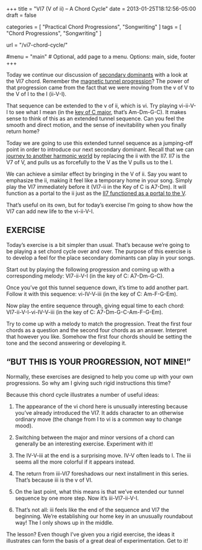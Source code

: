 +++
title = "VI7 (V of ii) – A Chord Cycle"
date = 2013-01-25T18:12:56-05:00
draft = false

categories = [
  "Practical Chord Progressions",
  "Songwriting"
]
tags = [
  "Chord Progressions",
  "Songwriting"
]

url = "/vi7-chord-cycle/"

#menu = "main" # Optional, add page to a menu. Options: main, side, footer
+++

Today we continue our discussion of [secondary dominants](/secondary-dominants-introducing-seventh-chord/) with a look at the VI7 chord. Remember the [magnetic tunnel progression](/practical-chord-progressions-ii-supertonic-magnetic-tunnel-chord)? The power of that progression came from the fact that we were moving from the v of V to the V of I to the I (ii-V-I).

That sequence can be extended to the v of ii, which is vi. Try playing vi-ii-V-I to see what I mean (in the [key of C major](/basics/key-of-c-major/), that’s Am-Dm-G-C). It makes sense to think of this as an extended tunnel sequence. Can you feel the smooth and direct motion, and the sense of inevitability when you finally return home?

Today we are going to use this extended tunnel sequence as a jumping-off point in order to introduce our next secondary dominant. Recall that we can [journey to another harmonic world](/secondary-dominants-ii7-portal-world/) by replacing the ii with the II7. II7 is the V7 of V, and pulls us as forcefully to the V as the V pulls us to the I.

We can achieve a similar effect by bringing in the V of ii. Say you want to emphasize the ii, making it feel like a temporary home in your song. Simply play the VI7 immediately before it (VI7-ii in the Key of C is A7-Dm). It will function as a portal to the ii just as the [II7 functioned as a portal to the V](/secondary-dominants-ii7-portal-world/).

That’s useful on its own, but for today’s exercise I’m going to show how the VI7 can add new life to the vi-ii-V-I.

## EXERCISE
Today’s exercise is a bit simpler than usual. That’s because we’re going to be playing a set chord cycle over and over. The purpose of this exercise is to develop a feel for the place secondary dominants can play in your songs.

Start out by playing the following progression and coming up with a corresponding melody: VI7-ii-V-I (in the key of C: A7-Dm-G-C).

Once you’ve got this tunnel sequence down, it’s time to add another part. Follow it with this sequence: vi-IV-V-iii (in the key of C: Am-F-G-Em).

Now play the entire sequence through, giving equal time to each chord: VI7-ii-V-I-vi-IV-V-iii (in the key of C: A7-Dm-G-C-Am-F-G-Em).

Try to come up with a melody to match the progression. Treat the first four chords as a question and the second four chords as an answer. Interpret that however you like. Somehow the first four chords should be setting the tone and the second answering or developing it.

## “BUT THIS IS YOUR PROGRESSION, NOT MINE!”
Normally, these exercises are designed to help you come up with your own progressions. So why am I giving such rigid instructions this time?

Because this chord cycle illustrates a number of useful ideas:

1. The appearance of the vi chord here is unusually interesting because you’ve already introduced the VI7. It adds character to an otherwise ordinary move (the change from I to vi is a common way to change mood).

2. Switching between the major and minor versions of a chord can generally be an interesting exercise. Experiment with it!

3. The IV-V-iii at the end is a surprising move. IV-V often leads to I. The iii seems all the more colorful if it appears instead.

4. The return from iii-VI7 foreshadows our next installment in this series. That’s because iii is the v of VI.

5. On the last point, what this means is that we’ve extended our tunnel sequence by one more step. Now it’s iii-VI7-ii-V-I.

6. That’s not all: iii feels like the end of the sequence and VI7 the beginning. We’re establishing our home key in an unusually roundabout way! The I only shows up in the middle.

The lesson? Even though I’ve given you a rigid exercise, the ideas it illustrates can form the basis of a great deal of experimentation. Get to it!

